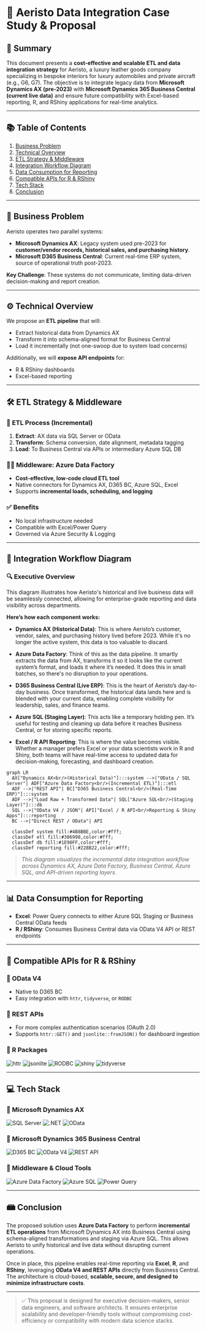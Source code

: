 # 🤩 Aeristo Data Integration Case Study & Proposal

## 📌 Summary

This document presents a **cost-effective and scalable ETL and data integration strategy** for Aeristo, a luxury leather goods company specializing in bespoke interiors for luxury automobiles and private aircraft (e.g., G6, G7). The objective is to integrate legacy data from **Microsoft Dynamics AX (pre-2023)** with **Microsoft Dynamics 365 Business Central (current live data)** and ensure future compatibility with Excel-based reporting, R, and RShiny applications for real-time analytics.

---

## 📚 Table of Contents

1. [Business Problem](#business-problem)
2. [Technical Overview](#technical-overview)
3. [ETL Strategy & Middleware](#etl-strategy--middleware)
4. [Integration Workflow Diagram](#integration-workflow-diagram)
5. [Data Consumption for Reporting](#data-consumption-for-reporting)
6. [Compatible APIs for R & RShiny](#compatible-apis-for-r--rshiny)
7. [Tech Stack](#tech-stack)
8. [Conclusion](#conclusion)

---

## 🧭 Business Problem

Aeristo operates two parallel systems:

* **Microsoft Dynamics AX**: Legacy system used pre-2023 for **customer/vendor records, historical sales, and purchasing history**.
* **Microsoft D365 Business Central**: Current real-time ERP system, source of operational truth post-2023.

**Key Challenge**: These systems do not communicate, limiting data-driven decision-making and report creation.

---

## ⚙️ Technical Overview

We propose an **ETL pipeline** that will:

* Extract historical data from Dynamics AX
* Transform it into schema-aligned format for Business Central
* Load it incrementally (not one-swoop due to system load concerns)

Additionally, we will **expose API endpoints** for:

* R & RShiny dashboards
* Excel-based reporting

---

## 🛠️ ETL Strategy & Middleware

### 🔄 ETL Process (Incremental)

1. **Extract**: AX data via SQL Server or OData
2. **Transform**: Schema conversion, date alignment, metadata tagging
3. **Load**: To Business Central via APIs or intermediary Azure SQL DB

### 🧍️‍⚖️ Middleware: Azure Data Factory

* **Cost-effective, low-code cloud ETL tool**
* Native connectors for Dynamics AX, D365 BC, Azure SQL, Excel
* Supports **incremental loads, scheduling, and logging**

### ✅ Benefits

* No local infrastructure needed
* Compatible with Excel/Power Query
* Governed via Azure Security & Logging

---

## 🧬 Integration Workflow Diagram

### 🔍 Executive Overview

This diagram illustrates how Aeristo's historical and live business data will be seamlessly connected, allowing for enterprise-grade reporting and data visibility across departments.

**Here’s how each component works:**

* **Dynamics AX (Historical Data)**: This is where Aeristo’s customer, vendor, sales, and purchasing history lived before 2023. While it's no longer the active system, this data is too valuable to discard.

* **Azure Data Factory**: Think of this as the data pipeline. It smartly extracts the data from AX, transforms it so it looks like the current system’s format, and loads it where it’s needed. It does this in small batches, so there's no disruption to your operations.

* **D365 Business Central (Live ERP)**: This is the heart of Aeristo’s day-to-day business. Once transformed, the historical data lands here and is blended with your current data, enabling complete visibility for leadership, sales, and finance teams.

* **Azure SQL (Staging Layer)**: This acts like a temporary holding pen. It’s useful for testing and cleaning up data before it reaches Business Central, or for storing specific reports.

* **Excel / R API Reporting**: This is where the value becomes visible. Whether a manager prefers Excel or your data scientists work in R and Shiny, both teams will have real-time access to updated data for decision-making, forecasting, and dashboard creation.

```mermaid
graph LR
  AX["Dynamics AX<br/>(Historical Data)"]:::system -->|"OData / SQL Server"| ADF["Azure Data Factory<br/>(Incremental ETL)"]:::etl
  ADF -->|"REST API"| BC["D365 Business Central<br/>(Real-Time ERP)"]:::system
  ADF -->|"Load Raw + Transformed Data"| SQL["Azure SQL<br/>(Staging Layer)"]:::db
  SQL -->|"OData V4 / JSON"| API["Excel / R API<br/>Reporting & Shiny Apps"]:::reporting
  BC -->|"Direct REST / OData"| API

  classDef system fill:#4B8BBE,color:#fff;
  classDef etl fill:#306998,color:#fff;
  classDef db fill:#1E90FF,color:#fff;
  classDef reporting fill:#228B22,color:#fff;
```

> *This diagram visualizes the incremental data integration workflow across Dynamics AX, Azure Data Factory, Business Central, Azure SQL, and API-driven reporting layers.*

---

## 📊 Data Consumption for Reporting

* **Excel**: Power Query connects to either Azure SQL Staging or Business Central OData feeds
* **R / RShiny**: Consumes Business Central data via OData V4 API or REST endpoints

---

## 📱 Compatible APIs for R & RShiny

### 🔗 OData V4

* Native to D365 BC
* Easy integration with `httr`, `tidyverse`, or `RODBC`

### 🔗 REST APIs

* For more complex authentication scenarios (OAuth 2.0)
* Supports `httr::GET()` and `jsonlite::fromJSON()` for dashboard ingestion

### 🔗 R Packages

![httr](https://img.shields.io/badge/-httr-1f77b4)
![jsonlite](https://img.shields.io/badge/-jsonlite-ff7f0e)
![RODBC](https://img.shields.io/badge/-RODBC-2ca02c)
![shiny](https://img.shields.io/badge/-shiny-17becf)
![tidyverse](https://img.shields.io/badge/-tidyverse-d62728)

---

## 💻 Tech Stack

### 🔧 Microsoft Dynamics AX

![SQL Server](https://img.shields.io/badge/-SQL%20Server-CC2927?logo=microsoftsqlserver)
![.NET](https://img.shields.io/badge/-.NET-512BD4?logo=dotnet)
![OData](https://img.shields.io/badge/-OData-0072C6?logo=microsoft)

### 🔧 Microsoft Dynamics 365 Business Central

![D365 BC](https://img.shields.io/badge/-D365%20Business%20Central-0078D4?logo=microsoft)
![OData V4](https://img.shields.io/badge/-OData%20v4-005B9E?logo=odata)
![REST API](https://img.shields.io/badge/-REST%20API-008080)

### 🔧 Middleware & Cloud Tools

![Azure Data Factory](https://img.shields.io/badge/-Azure%20Data%20Factory-0078D4?logo=microsoftazure)
![Azure SQL](https://img.shields.io/badge/-Azure%20SQL-00BFFF?logo=microsoftsqlserver)
![Power Query](https://img.shields.io/badge/-Power%20Query-217346?logo=microsoftexcel)

---

## 📾 Conclusion

The proposed solution uses **Azure Data Factory** to perform **incremental ETL operations** from Microsoft Dynamics AX into Business Central using schema-aligned transformations and staging via Azure SQL. This allows Aeristo to unify historical and live data without disrupting current operations.

Once in place, this pipeline enables real-time reporting via **Excel**, **R**, and **RShiny**, leveraging **OData V4 and REST APIs** directly from Business Central. The architecture is cloud-based, **scalable, secure, and designed to minimize infrastructure costs**.

---

> ✅ This proposal is designed for executive decision-makers, senior data engineers, and software architects. It ensures enterprise scalability and developer-friendly tools without compromising cost-efficiency or compatibility with modern data science stacks.



